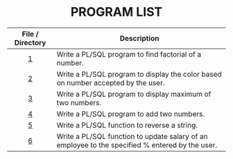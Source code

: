 <h1 align="center"> PROGRAM LIST </h1>

| File / Directory | Description |
|:---:|---|
| [1](factorial.sql) | Write a PL/SQL program to find factorial of a number. |
| [2](color.sql) | Write a PL/SQL program to display the color based on number accepted by the user. |
| [3](maximum.sql) | Write a PL/SQL program to display maximum of two numbers. |
| [4](sum.sql) | Write a PL/SQL program to add two numbers. |
| [5](revstring.sql) | Write a PL/SQL function to reverse a string. |
| [6](salary.sql) | Write a PL/SQL function to update salary of an employee to the specified % entered by the user. |
